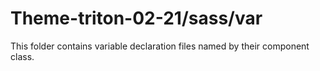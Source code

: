 # Theme-triton-02-21/sass/var

This folder contains variable declaration files named by their component class.
